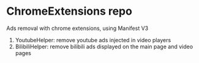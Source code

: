 # ChromeExtensions repo
Ads removal with chrome extensions, using Manifest V3

1. YoutubeHelper: remove youtube ads injected in video players
1. BilibiliHelper: remove bilibili ads displayed on the main page and video pages
